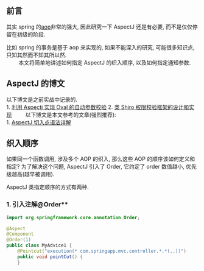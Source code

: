## 前言

其实 spring 的[aop](https://so.csdn.net/so/search?q=aop&spm=1001.2101.3001.7020)非常的强大, 因此研究一下 AspectJ 还是有必要, 而不是仅仅停留在初级的阶段.  

比如 spring 的事务是基于 aop 来实现的, 如果不能深入的研究, 可能很多知识点, 只知其然而不知其所以然.  
　　
本文将简单地讲述如何指定 AspectJ 的织入顺序, 以及如何指定通知参数.

## AspectJ 的博文

以下博文是之前实战中记录的.  
1. [利用 Aspectj 实现 Oval 的自动参数校验](https://www.cnblogs.com/mumuxinfei/p/9328057.html)
2. [类 Shiro 权限校验框架的设计和实现](https://www.cnblogs.com/mumuxinfei/p/9339086.html)
　　
以下博文是本文参考的文章(强烈推荐):  
1. [AspectJ 切入点语法详解](http://jinnianshilongnian.iteye.com/blog/1415606)

## 织入顺序

如果同一个函数调用, 涉及多个 AOP 的织入, 那么这些 AOP 的顺序该如何定义和指定? 为了解决这个问题, AspectJ 引入了 Order, 它约定了 order 数值越小, 优先级越高(越早被调用).  

AspectJ 类指定顺序的方式有两种.

### 1. 引入注解@Order\*\*

```java
import org.springframework.core.annotation.Order;

@Aspect
@Component
@Order(1)
public class MyAdvice1 {
    @Pointcut("execution(* com.springapp.mvc.controller.*.*(..))")
    public void pointCut() {
    }
}
```

### 2. 实现 Ordered 接口\*\*

```java
import org.springframework.core.Ordered;

@Aspect
@Componentpublic
class MyAdvice2 implements Ordered {
    @Pointcut("execution(* com.springapp.mvc.controller.*.*(..))")
    public void pointCut() {
    }

    @Override
    public int getOrder() {
        return 2;
    }
}
```

无论是那种, 其遵守的标准是一定的.  
总的来说, 其顺序规则如下:  
1. 在同一切面类内, 按照切入点的定义顺序来织入
2. 在不同的切面类内, 都实现了 Ordered 接口, 按切入点的 Order 数值从小到达织入.
3. 在不同的切面类内, 存在没实现 Ordered 接口的类, 则切入点的顺序不确定.

## 通知参数指定

通知参数的指定, 一定程度上是为方便编程, 提升了开发效率.  
我之前对 Aspectj 了解没那么深入的时候, 一直用吃力不讨好的方式在开发.  

比如之前写的权限校验小框架, 其核心代码如下:

```java
@Target({ElementType.TYPE, ElementType.METHOD})
@Retention(RetentionPolicy.RUNTIME)
public @interface MyRequiresRoles {
    String[] value();

    MyLogic logic() default MyLogic.AND;
}

@Aspect
@Componentpublic
class MyShiroAdvice {
    /**
     * 定义切点, 用于角色的校验
     */
    @Pointcut("@annotation(com.springapp.mvc.myshiro.MyRequiresRoles)")
    public void checkRoles() {
    }

    @Before("checkRoles()")
    public void doCheckRole(JoinPoint jp) throws Exception {
        // 从JointPoint变量中提取对应的注解
        MyRequiresRoles mrp = extractAnnotation((MethodInvocationProceedingJoinPoint) jp, MyRequiresRoles.class);
        try {
            // 获取注解设置的值(角色集合, 逻辑操作), 进行评估判断
            if (!MyShiroHelper.validateRoles(mrp.value(), mrp.logic())) {
                throw new Exception("access disallowed");
            }
        } catch (Exception e) {
            throw new Exception("invalid state");
        }
    }

    // 获取注解信息
    private static <T extends Annotation> T extractAnnotation(MethodInvocationProceedingJoinPoint mp, Class<T> clazz) throws Exception {
        Field proxy = mp.getClass().getDeclaredField("methodInvocation");
        proxy.setAccessible(true);
        ReflectiveMethodInvocation rmi = (ReflectiveMethodInvocation) proxy.get(mp);
        Method method = rmi.getMethod();
        return (T) method.getAnnotation(clazz);
    }
}
```

在具体的拦截方法中, **通过 JointPoint 对象, 获取对应的调用方法/注解/参数等信息**. 但这种方式不够简洁, 容易导致类型转换错误.  
　　
是否有一种办法, 能够做到所需参数的随叫随到, 而且避免了类型转换的坑.  
答案是肯定的, 这为大英雄就是**通知参数指定**.  

针对上面一个列子, 我们可以引入切面指示符@annotation 类实现:

```java
@Target({ElementType.TYPE, ElementType.METHOD})
@Retention(RetentionPolicy.RUNTIME)
public @interface MyRequiresRoles {
    String[] value();

    MyLogic logic() default MyLogic.AND;
}

@Aspect
@Componentpublic
class MyShiroAdvice {
    /**
     * 定义切点, 用于角色的校验
     */
    @Pointcut("@annotation(com.springapp.mvc.myshiro.MyRequiresRoles)")
    public void checkRoles() {
    }

    // 通知参数指定, 通过指示符@annotation()指定了注解@MyRequiresRoles参数
    @Before("checkRoles() && @annotation(mrp)")
    public void doCheckRole(MyRequiresRoles mrp) throws Exception {
        try {
            if (!MyShiroHelper.validateRoles(mrp.value(), mrp.logic())) {
                throw new Exception("access disallowed");
            }
        } catch (Exception e) {
            throw new Exception("invalid state");
        }
    }
}
```

注: **_对比上述两个代码, 功能不变, 却直接导入想要的注解信息(间接地规避了类型转换), 大大简化了代码编写_**.

我们再来一个切面指示符 args 的使用例子:

```java
@Before(value = "checkRoles() && args(k, v)", argNames = "k, v")    public void doCheckRole2(String k, String v) {
    // TODO
}
```

*注: 只有满足切面 checkRole()规则, 同时调用函数签名的参数列表为 methodName(String, String), 才触发调用.  
　　
这个例子确实轻而易举的获取了调用函数的参数.

### AspectJ 指示符

举例一下常见的一些指示符:

- execution：用于匹配方法执行的连接点.
- within：用于匹配指定类型内的方法执行.
- this：用于匹配当前 AOP 代理对象类型的执行方法, 注意是 AOP 代理对象的类型匹配，这样就可能包括引入接口也类型匹配.
- target：用于匹配当前目标对象类型的执行方法, 注意是目标对象的类型匹配，这样就不包括引入接口也类型匹配.
- args：用于匹配当前执行的方法传入的参数为指定类型的执行方法.
- @annotation：用于匹配当前执行方法持有指定注解的方法.
- reference pointcut：表示引用其他命名切入点.
